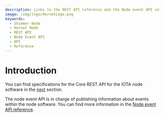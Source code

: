 ```yaml
---
description: Links to the REST API reference and the Node event API reference.
image: /img/logo/HornetLogo.png
keywords:
  - Shimmer Node
  - Hornet Node
  - REST API
  - Node Event API
  - API
  - Reference
---
```


# Introduction

You can find specifications for the Core REST API for the IOTA node software in the [next](./core-rest-api/iota-core-rest-api.info.mdx) section.

The node event API is in charge of publishing information about events within the node software. You can find more information in the [Node event API reference](https://studio.asyncapi.com/?url=https://raw.githubusercontent.com/iotaledger/tips/main/tips/TIP-0028/event-api.yml).
